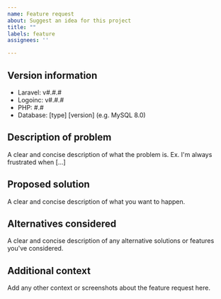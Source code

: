 ```yaml
---
name: Feature request
about: Suggest an idea for this project
title: ""
labels: feature
assignees: ''

---
```


<!---
QUESTIONS ABOUT HOW TO USE LOGOINC SHOULD BE ASKED IN SLACK FIRST
--->
## Version information
<!--- The following information is strongly encouraged, but not required for feature requests --->
 - Laravel: v#.#.#
 - Logoinc: v#.#.#
 - PHP: #.#
 - Database: [type] [version] (e.g. MySQL 8.0)

## Description of problem
<!--- Is your feature request related to a problem? Please describe. --->
A clear and concise description of what the problem is. Ex. I'm always frustrated when [...]

## Proposed solution
A clear and concise description of what you want to happen.

## Alternatives considered
A clear and concise description of any alternative solutions or features you've considered.

## Additional context
Add any other context or screenshots about the feature request here.
